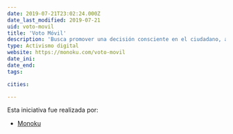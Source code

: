 ```yaml
---
date: 2019-07-21T23:02:24.000Z
date_last_modified: 2019-07-21
uid: voto-movil
title: 'Voto Móvil'
description: 'Busca promover una decisión consciente en el ciudadano, a través de una sencilla encuesta que le permitirá conocer qué candidato es más afín a su manera de ser y posteriormente podrá informase más detalladamente sobre sus propuestas'
type: Activismo digital
website: https://monoku.com/voto-movil
date_ini: 
date_end: 
tags:

cities: 

---
```


Esta iniciativa fue realizada por:

- [Monoku](/organizaciones/monoku)
